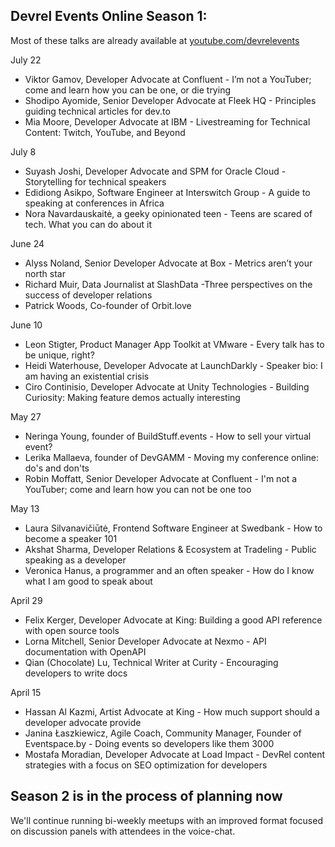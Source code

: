 ## <a name="season1"></a> Devrel Events Online Season 1:

Most of these talks are already available at [youtube.com/devrelevents](https://www.youtube.com/devrelevents)

July 22
* Viktor Gamov, Developer Advocate at Confluent - I’m not a YouTuber; come and learn how you can be one, or die trying
* Shodipo Ayomide, Senior Developer Advocate at Fleek HQ - Principles guiding technical articles for dev.to
* Mia Moore, Developer Advocate at IBM - Livestreaming for Technical Content: Twitch, YouTube, and Beyond

July 8
* Suyash Joshi, Developer Advocate and SPM for Oracle Cloud - Storytelling for technical speakers
* Edidiong Asikpo, Software Engineer at Interswitch Group - A guide to speaking at conferences in Africa
* Nora Navardauskaitė, a geeky opinionated teen - Teens are scared of tech. What you can do about it

June 24
* Alyss Noland, Senior Developer Advocate at Box - Metrics aren’t your north star
* Richard Muir, Data Journalist at SlashData -Three perspectives on the success of developer relations
* Patrick Woods, Co-founder of Orbit.love 

June 10
* Leon Stigter, Product Manager App Toolkit at VMware - Every talk has to be unique, right?
* Heidi Waterhouse, Developer Advocate at LaunchDarkly - Speaker bio: I am having an existential crisis
* Ciro Continisio, Developer Advocate at Unity Technologies - Building Curiosity: Making feature demos actually interesting

May 27
* Neringa Young, founder of BuildStuff.events - How to sell your virtual event?
* Lerika Mallaeva, founder of DevGAMM - Moving my conference online: do's and don'ts
* Robin Moffatt, Senior Developer Advocate at Confluent - I'm not a YouTuber; come and learn how you can not be one too

May 13
* Laura Silvanavičiūtė, Frontend Software Engineer at Swedbank - How to become a speaker 101
* Akshat Sharma, Developer Relations & Ecosystem at Tradeling - Public speaking as a developer
* Veronica Hanus, a programmer and an often speaker - How do I know what I am good to speak about

April 29
* Felix Kerger, Developer Advocate at King: Building a good API reference with open source tools
* Lorna Mitchell, Senior Developer Advocate at Nexmo - API documentation with OpenAPI
* Qian (Chocolate) Lu, Technical Writer at Curity - Encouraging developers to write docs

April 15
* Hassan Al Kazmi, Artist Advocate at King - How much support should a developer advocate provide
* Janina Łaszkiewicz, Agile Coach, Community Manager, Founder of Eventspace.by - Doing events so developers like them 3000
* Mostafa Moradian, Developer Advocate at Load Impact - DevRel content strategies with a focus on SEO optimization for developers

## Season 2 is in the process of planning now
We'll continue running bi-weekly meetups with an improved format focused on discussion panels with attendees in the voice-chat.